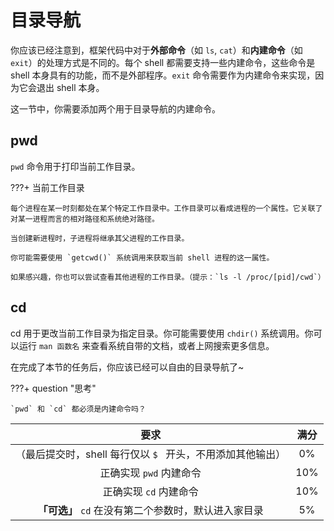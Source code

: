 # 目录导航

你应该已经注意到，框架代码中对于**外部命令**（如 `ls`, `cat`）和**内建命令**（如 `exit`）的处理方式是不同的。每个 shell 都需要支持一些内建命令，这些命令是 shell 本身具有的功能，而不是外部程序。`exit` 命令需要作为内建命令来实现，因为它会退出 shell 本身。

这一节中，你需要添加两个用于目录导航的内建命令。

## pwd

`pwd` 命令用于打印当前工作目录。

???+ 当前工作目录

    每个进程在某一时刻都处在某个特定工作目录中。工作目录可以看成进程的一个属性。它关联了对某一进程而言的相对路径和系统绝对路径。

    当创建新进程时，子进程将继承其父进程的工作目录。

    你可能需要使用 `getcwd()` 系统调用来获取当前 shell 进程的这一属性。

    如果感兴趣，你也可以尝试查看其他进程的工作目录。（提示：`ls -l /proc/[pid]/cwd`）

## cd

cd 用于更改当前工作目录为指定目录。你可能需要使用 `chdir()` 系统调用。你可以运行 `man 函数名` 来查看系统自带的文档，或者上网搜索更多信息。

在完成了本节的任务后，你应该已经可以自由的目录导航了~

???+ question "思考"

    `pwd` 和 `cd` 都必须是内建命令吗？

|                            要求                            | 满分 |
| :--------------------------------------------------------: | :--: |
| （最后提交时，shell 每行仅以 `$ ` 开头，不用添加其他输出） |  0%  |
|                  正确实现 `pwd` 内建命令                   | 10%  |
|                   正确实现 `cd` 内建命令                   | 10%  |
|    **「可选」** `cd` 在没有第二个参数时，默认进入家目录    |  5%  |
